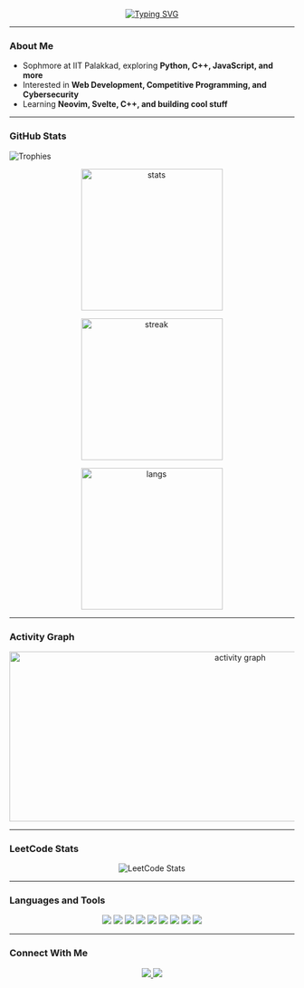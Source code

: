 <!-- Profile README for kp21-07 -->

<!-- Typing SVG -->
<p align="center">
  <a href="https://git.io/typing-svg">
    <img src="https://readme-typing-svg.demolab.com?font=Fira+Code&size=24&pause=1000&color=FE8019&center=true&vCenter=true&width=435&lines=Hello+there!;I'm+Parjanya;" alt="Typing SVG" />
  </a>
</p>

---

### About Me
- Sophmore at IIT Palakkad, exploring **Python, C++, JavaScript, and more**
- Interested in **Web Development, Competitive Programming, and Cybersecurity**
- Learning **Neovim, Svelte, C++, and building cool stuff**

---

### GitHub Stats

![Trophies](https://github-profile-trophy.vercel.app/?username=kp21-07&theme=gruvbox&margin-w=15&margin-h=15)

<p align="center">
  <img src="https://github-readme-stats.vercel.app/api?username=kp21-07&show_icons=true&theme=gruvbox" alt="stats" height="250"/>
</p>

<p align="center">
  <img src="https://github-readme-streak-stats.herokuapp.com/?user=kp21-07&theme=gruvbox" alt="streak" height="250"/>
</p>

<p align="center">
  <img src="https://github-readme-stats.vercel.app/api/top-langs/?username=kp21-07&layout=compact&theme=gruvbox" alt="langs" height="250"/>
</p>

---

### Activity Graph
<div align="center">
  <img src="https://github-readme-activity-graph.vercel.app/graph?username=kp21-07&theme=gruvbox" alt="activity graph" width="800" height="300"/>
</div>

---

### LeetCode Stats
<div align="center">
  <img src="https://leetcard.jacoblin.cool/kparjanya21?theme=dark&font=Fira%20Code&ext=contest" alt="LeetCode Stats" />
</div>


---

### Languages and Tools
<p align="center">
  <img src="https://img.shields.io/badge/Python-282828?style=for-the-badge&logo=python&logoColor=FABD2F"/>
  <img src="https://img.shields.io/badge/C++-282828?style=for-the-badge&logo=c%2B%2B&logoColor=FE8019"/>
  <img src="https://img.shields.io/badge/JavaScript-282828?style=for-the-badge&logo=javascript&logoColor=FABD2F"/>
  <img src="https://img.shields.io/badge/HTML5-282828?style=for-the-badge&logo=html5&logoColor=FB4934"/>
  <img src="https://img.shields.io/badge/CSS3-282828?style=for-the-badge&logo=css3&logoColor=83A598"/>
  <img src="https://img.shields.io/badge/Node.js-282828?style=for-the-badge&logo=node.js&logoColor=B8BB26"/>
  <img src="https://img.shields.io/badge/Git-282828?style=for-the-badge&logo=git&logoColor=FE8019"/>
  <img src="https://img.shields.io/badge/Linux-282828?style=for-the-badge&logo=linux&logoColor=D79921"/>
  <img src="https://img.shields.io/badge/Neovim-282828?style=for-the-badge&logo=neovim&logoColor=8EC07C"/>
</p>

---

<!-- ### 🚀 Featured Projects
- 🔗 [30 Days of Python](https://github.com/kp21-07) — My coding challenge: building small Python apps daily
- 🔗 [Neovim Config](https://github.com/kp21-07) — Setting up autocomplete, LSP, and snippets in Neovim
- 🔗 [Cool Scripts](https://github.com/kp21-07) — A collection of fun and useful utilities

--- -->

### Connect With Me
<p align="center">
  <a href="https://linkedin.com/in/parjanya-k">
    <img src="https://img.shields.io/badge/LinkedIn-282828?style=for-the-badge&logo=linkedin&logoColor=83A598"/>
  </a>
  <a href="mailto:kparjanya21@gmail.com">
    <img src="https://img.shields.io/badge/Email-282828?style=for-the-badge&logo=gmail&logoColor=FB4934"/>
  </a>
</p>
